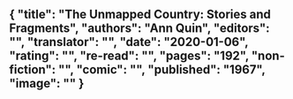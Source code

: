{
 "title": "The Unmapped Country: Stories and Fragments",
 "authors": "Ann Quin",
 "editors": "",
 "translator": "",
 "date": "2020-01-06",
 "rating": "",
 "re-read": "",
 "pages": "192",
 "non-fiction": "",
 "comic": "",
 "published": "1967",
 "image": ""
}
---

